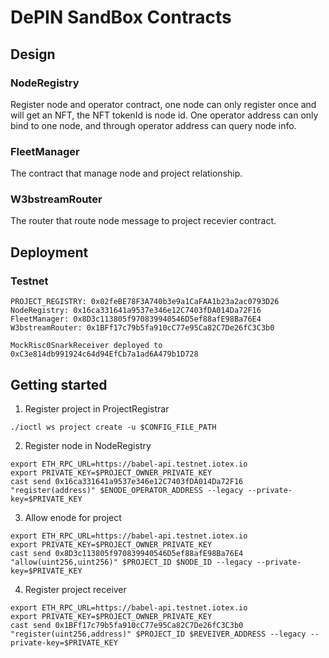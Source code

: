 # DePIN SandBox Contracts

## Design

### NodeRegistry

Register node and operator contract, one node can only register once and will get an NFT, the NFT tokenId is node id. One operator address can only bind to one node, and through operator address can query node info.

### FleetManager

The contract that manage node and project relationship.

### W3bstreamRouter

The router that route node message to project recevier contract.

## Deployment

### Testnet

```
PROJECT_REGISTRY: 0x02feBE78F3A740b3e9a1CaFAA1b23a2ac0793D26
NodeRegistry: 0x16ca331641a9537e346e12C7403fDA014Da72F16
FleetManager: 0x8D3c113805f970839940546D5ef88afE98Ba76E4
W3bstreamRouter: 0x1BFf17c79b5fa910cC77e95Ca82C7De26fC3C3b0

MockRisc0SnarkReceiver deployed to 0xC3e814db991924c64d94EfCb7a1ad6A479b1D728
```

## Getting started

1. Register project in ProjectRegistrar

```
./ioctl ws project create -u $CONFIG_FILE_PATH
```

2. Register node in NodeRegistry

```
export ETH_RPC_URL=https://babel-api.testnet.iotex.io
export PRIVATE_KEY=$PROJECT_OWNER_PRIVATE_KEY
cast send 0x16ca331641a9537e346e12C7403fDA014Da72F16 "register(address)" $ENODE_OPERATOR_ADDRESS --legacy --private-key=$PRIVATE_KEY
```

3. Allow enode for project

```
export ETH_RPC_URL=https://babel-api.testnet.iotex.io
export PRIVATE_KEY=$PROJECT_OWNER_PRIVATE_KEY
cast send 0x8D3c113805f970839940546D5ef88afE98Ba76E4 "allow(uint256,uint256)" $PROJECT_ID $NODE_ID --legacy --private-key=$PRIVATE_KEY
```

4. Register project receiver

```
export ETH_RPC_URL=https://babel-api.testnet.iotex.io
export PRIVATE_KEY=$PROJECT_OWNER_PRIVATE_KEY
cast send 0x1BFf17c79b5fa910cC77e95Ca82C7De26fC3C3b0 "register(uint256,address)" $PROJECT_ID $REVEIVER_ADDRESS --legacy --private-key=$PRIVATE_KEY
```
